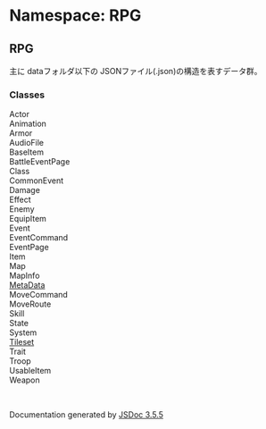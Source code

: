 # Namespace: RPG

## RPG



 主に dataフォルダ以下の JSONファイル(.json)の構造を表すデータ群。
<dl>
</dl>

### Classes

<dl>
    <dt><a>Actor</a></dt>
    <dd></dd>
    <dt><a>Animation</a></dt>
    <dd></dd>
    <dt><a>Armor</a></dt>
    <dd></dd>
    <dt><a>AudioFile</a></dt>
    <dd></dd>
    <dt><a>BaseItem</a></dt>
    <dd></dd>
    <dt><a>BattleEventPage</a></dt>
    <dd></dd>
    <dt><a>Class</a></dt>
    <dd></dd>
    <dt><a>CommonEvent</a></dt>
    <dd></dd>
    <dt><a>Damage</a></dt>
    <dd></dd>
    <dt><a>Effect</a></dt>
    <dd></dd>
    <dt><a>Enemy</a></dt>
    <dd></dd>
    <dt><a>EquipItem</a></dt>
    <dd></dd>
    <dt><a>Event</a></dt>
    <dd></dd>
    <dt><a>EventCommand</a></dt>
    <dd></dd>
    <dt><a>EventPage</a></dt>
    <dd></dd>
    <dt><a>Item</a></dt>
    <dd></dd>
    <dt><a>Map</a></dt>
    <dd></dd>
    <dt><a>MapInfo</a></dt>
    <dd></dd>
    <dt><a href="MetaData.html">MetaData</a></dt>
    <dd></dd>
    <dt><a>MoveCommand</a></dt>
    <dd></dd>
    <dt><a>MoveRoute</a></dt>
    <dd></dd>
    <dt><a>Skill</a></dt>
    <dd></dd>
    <dt><a>State</a></dt>
    <dd></dd>
    <dt><a>System</a></dt>
    <dd></dd>
    <dt><a href="RPG.Tileset.html">Tileset</a></dt>
    <dd></dd>
    <dt><a>Trait</a></dt>
    <dd></dd>
    <dt><a>Troop</a></dt>
    <dd></dd>
    <dt><a>UsableItem</a></dt>
    <dd></dd>
    <dt><a>Weapon</a></dt>
    <dd></dd>
</dl>


 <br>

  Documentation generated by [JSDoc 3.5.5](https://github.com/jsdoc3/jsdoc)
